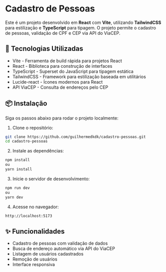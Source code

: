 # Cadastro de Pessoas

Este é um projeto desenvolvido em **React** com **Vite**, utilizando **TailwindCSS** para estilização e **TypeScript** para tipagem. O projeto permite o cadastro de pessoas, validação de CPF e CEP via API do ViaCEP.

## 🚀 Tecnologias Utilizadas

- Vite - Ferramenta de build rápida para projetos React
- React - Biblioteca para construção de interfaces
- TypeScript - Superset do JavaScript para tipagem estática
- TailwindCSS - Framework para estilização baseada em utilitários
- Lucide-react - Ícones modernos para React
- API ViaCEP - Consulta de endereços pelo CEP

## 📦 Instalação

Siga os passos abaixo para rodar o projeto localmente:

1. Clone o repositório:
```sh
git clone https://github.com/guilhermedkdk/cadastro-pessoas.git
cd cadastro-pessoas
```
2. Instale as dependências:
```sh
npm install
ou
yarn install
```

3. Inicie o servidor de desenvolvimento:
```sh
npm run dev
ou
yarn dev
```

4. Acesse no navegador:
```sh
http://localhost:5173
```

## ✨ Funcionalidades
- Cadastro de pessoas com validação de dados
- Busca de endereço automático via API do ViaCEP
- Listagem de usuários cadastrados
- Remoção de usuários
- Interface responsiva
